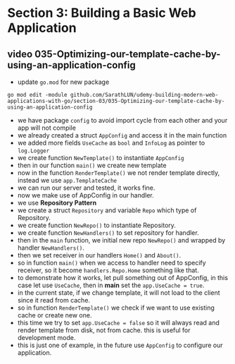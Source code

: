 # Section 3: Building a Basic Web Application

## video 035-Optimizing-our-template-cache-by-using-an-application-config

- update `go.mod` for new package

```shell
go mod edit -module github.com/SarathLUN/udemy-building-modern-web-applications-with-go/section-03/035-Optimizing-our-template-cache-by-using-an-application-config
```

- we have package `config` to avoid import cycle from each other and your app will not compile
- we already created a struct `AppConfig` and access it in the main function
- we added more fields `UseCache` as `bool` and `InfoLog` as pointer to `log.Logger`
- we create function `NewTemplate()` to instantiate `AppConfig`
- then in our function `main()` we create new template
- now in the function `RenderTemplate()` we not render template directly, instead we use `app.TemplateCache`
- we can run our server and tested, it works fine.
- now we make use of AppConfig in our handler.
- we use **Repository Pattern**
- we create a struct `Repository` and variable `Repo` which type of Repository.
- we create function `NewRepo()` to instantiate Repository.
- we create function `NewHandlers()` to set repository for handler.
- then in the `main` function, we initial new repo `NewRepo()` and wrapped by handler `NewHandlers()`.
- then we set receiver in our handlers `Home()` and `About()`.
- so in function `main()` when we access to handler need to specify receiver, so it become `handlers.Repo.Home` something like that.
- to demonstrate how it works, let pull something out of AppConfig, in this case let use `UseCache`, then in **main** set the `app.UseCache = true`.
- in the current state, if we change template, it will not load to the client since it read from cache.
- so in function `RenderTemplate()` we check if we want to use existing cache or create new one.
- this time we try to set `app.UseCache = false` so it will always read and render template from disk, not from cache. this is useful for development mode.
- this is just one of example, in the future use `AppConfig` to configure our application.
